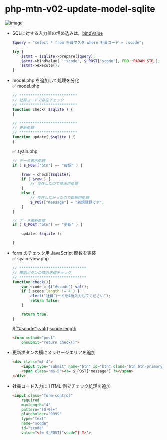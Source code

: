 # php-mtn-v02-update-model-sqlite

![image](https://github.com/winofsql/php-mtn-v02-update-model-sqlite/assets/1501327/2690cf24-65c7-4e01-a958-b645ffa68f8a)

- SQLに対する入力値の埋め込みは、[bindValue](https://www.php.net/manual/ja/pdostatement.bindvalue.php)
  ```php
  $query = "select * from 社員マスタ where 社員コード = :scode";
  
  try {
      $stmt = $sqlite->prepare($query);
      $stmt->bindValue( ':scode', $_POST["scode"], PDO::PARAM_STR );
      $stmt->execute();
  }
  ```
- model.php を追加して処理を分化\
  ✅ model.php 
  ```php
  // **************************
  // 社員コードで存在チェック
  // **************************
  function check( $sqlite ) {
  }
  
  // **************************
  // 更新処理
  // **************************
  function update( $sqlite ) {
  }
  ```
  ✅ syain.php
  ```php
  // データ表示処理
  if ( $_POST["btn"] == "確認" ) {
  
      $row = check($sqlite);
      if ( $row ) {
          // 存在したので修正用処理
      }
      else {
          // 存在しなかったので新規用処理
          $_POST["message"] = "新規登録です";
      }
  }
  
  // データ更新処理
  if ( $_POST["btn"] == "更新" ) {
  
      update( $sqlite );
  
  }
  ```
- form のチェック用 JavaScript 関数を実装\
  ✅ syain-view.php
  ```JavaScript
  // ******************************
  // 確認ボタンの時の送信チェック
  // ******************************
  function check(){
      var scode = $("#scode").val();
      if ( scode.length != 4 ) {
          alert("社員コードを4桁入力してください");
          return false;
      }
  
      return true;
  }
  ```
  [$("#scode").val()](https://api.jquery.com/val/)
  [scode.length](https://developer.mozilla.org/ja/docs/Web/JavaScript/Reference/Global_Objects/String/length)
  ```html
  <form method="post"
      onsubmit="return check()">
  ```
- 更新ボタンの横にメッセージエリアを追加
  ```html
  <div class="mt-4">
      <input type="submit" name="btn" id="btn" class="btn btn-primary" value="更新">
      <span class="ms-5"><?= $_POST["message"] ?></span>
  </div>
  ```
- 社員コード入力に HTML 側でチェック処理を追加
  ```html
  <input class="form-control"
      required
      maxlength="4"
      pattern="[0-9]+"
      placeholder="9999"
      type="text"
      name="scode"
      id="scode"
      value="<?= $_POST["scode"] ?>">
  ```
